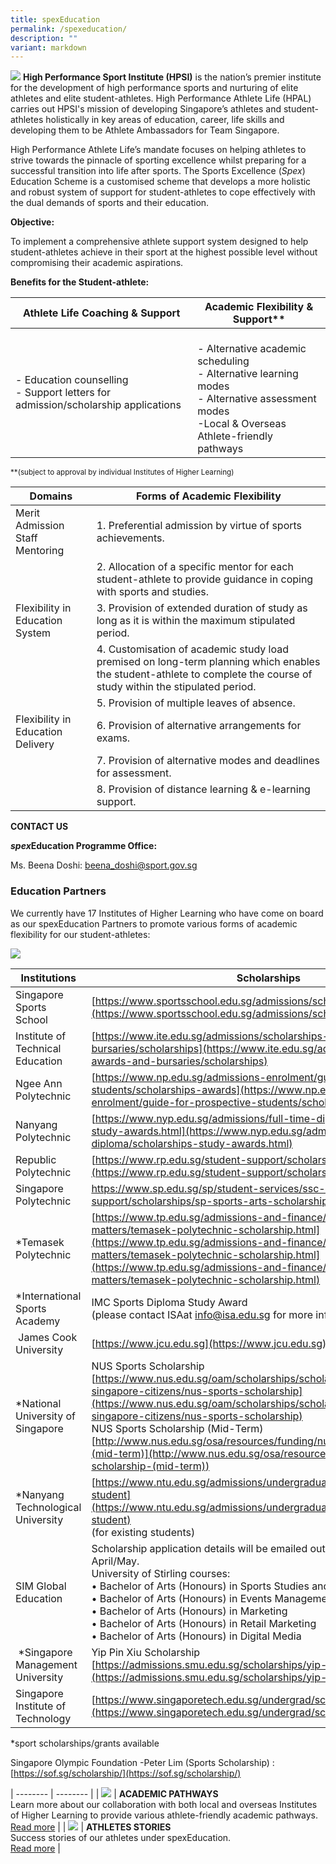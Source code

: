 ```yaml
---
title: spexEducation
permalink: /spexeducation/
description: ""
variant: markdown
---
```

![](/images/HPSI_Black_Logo.png)
**High Performance Sport Institute (HPSI)** is the nation’s premier institute for the development of high performance sports and nurturing of elite athletes and elite student-athletes. High Performance Athlete Life (HPAL) carries out HPSI's mission of developing Singapore’s athletes and student-athletes holistically in key areas of education, career, life skills and developing them to be Athlete Ambassadors for Team Singapore. 

High Performance Athlete Life’s mandate focuses on helping athletes to strive towards the pinnacle of sporting excellence whilst preparing for a successful transition into life after sports. The Sports Excellence (*Spex*) Education Scheme is a customised scheme that develops a more holistic and robust system of support for student-athletes to cope effectively with the dual demands of sports and their education. 

**Objective:**

To implement a comprehensive athlete support system designed to help student-athletes achieve in their sport at the highest possible level without compromising their academic aspirations.

**Benefits for the Student-athlete:**

| Athlete Life Coaching &amp; Support	 | Academic Flexibility &amp; Support** |
| -------- | -------- | 
| - Education counselling<br>- Support letters for admission/scholarship applications | <br> - Alternative academic scheduling<br> - Alternative learning modes<br> - Alternative assessment modes<br> -Local &amp; Overseas Athlete-friendly pathways | 

<small>\*\*(subject to approval by individual Institutes of Higher Learning)</small>


| Domains	 | Forms of Academic Flexibility | 
| -------- | -------- | 
| Merit Admission Staff Mentoring| 1. Preferential admission by virtue of sports achievements. |
|| 2. Allocation of a specific mentor for each student-athlete to provide guidance in coping with sports and studies.|
|Flexibility in Education System| 3. Provision of extended duration of study as long as it is within the maximum stipulated period.|
|| 4. Customisation of academic study load premised on long-term planning which enables the student-athlete to complete the course of study within the stipulated period.
||5. Provision of multiple leaves of absence.|
|Flexibility in Education Delivery|6. Provision of alternative arrangements for exams.|
||7. Provision of alternative modes and deadlines for assessment.|
||8. Provision of distance learning &amp; e-learning support.|


**CONTACT US**

***spex*Education Programme Office:**

Ms. Beena Doshi:&nbsp;[beena_doshi@sport.gov.sg](mailto:beena_doshi@sport.gov.sg)


### **Education Partners**

We currently have 17 Institutes of Higher Learning who have come on board as our spexEducation Partners to promote various forms of academic flexibility for our student-athletes:

![](/images/Our%20Work/Singapore%20Sports%20Institute/Athlete%20Life/SpexEducation/2023%20spexedu%20partners%20collage.JPG)

| Institutions | Scholarships |
| -------- | -------- | 
| Singapore Sports School	| [https://www.sportsschool.edu.sg/admissions/scholarships](https://www.sportsschool.edu.sg/admissions/scholarships)   |
|  Institute of Technical Education		| [https://www.ite.edu.sg/admissions/scholarships-awards-and-bursaries/scholarships](https://www.ite.edu.sg/admissions/scholarships-awards-and-bursaries/scholarships)  |
|Ngee Ann Polytechnic|[https://www.np.edu.sg/admissions-enrolment/guide-for-prospective-students/scholarships-awards](https://www.np.edu.sg/admissions-enrolment/guide-for-prospective-students/scholarships-awards)|
| Nanyang Polytechnic| [https://www.nyp.edu.sg/admissions/full-time-diploma/scholarships-study-awards.html](https://www.nyp.edu.sg/admissions/full-time-diploma/scholarships-study-awards.html)|
|Republic Polytechnic| [https://www.rp.edu.sg/student-support/scholarships-awards](https://www.rp.edu.sg/student-support/scholarships-awards)|
|Singapore Polytechnic|	 https://www.sp.edu.sg/sp/student-services/ssc-overview/student-support/scholarships/sp-sports-arts-scholarship|
| \*Temasek Polytechnic| [https://www.tp.edu.sg/admissions-and-finance/fees-financial-matters/temasek-polytechnic-scholarship.html](https://www.tp.edu.sg/admissions-and-finance/fees-financial-matters/temasek-polytechnic-scholarship.html](https://www.tp.edu.sg/admissions-and-finance/fees-financial-matters/temasek-polytechnic-scholarship.html)|
| \*International Sports Academy| IMC Sports Diploma Study Award<br>(please contact ISAat [info@isa.edu.sg](mailto:info@isa.edu.sg) for more information)|
|&nbsp;James Cook University| [https://www.jcu.edu.sg](https://www.jcu.edu.sg)|
|\*National University of Singapore|NUS Sports Scholarship<br>[https://www.nus.edu.sg/oam/scholarships/scholarships-for-freshmen-singapore-citizens/nus-sports-scholarship](https://www.nus.edu.sg/oam/scholarships/scholarships-for-freshmen-singapore-citizens/nus-sports-scholarship)<br>NUS Sports Scholarship (Mid-Term)<br>[http://www.nus.edu.sg/osa/resources/funding/nus-sports-scholarship-(mid-term)](http://www.nus.edu.sg/osa/resources/funding/nus-sports-scholarship-(mid-term))|
| \*Nanyang Technological University	| [https://www.ntu.edu.sg/admissions/undergraduate/scholarships/existing-student](https://www.ntu.edu.sg/admissions/undergraduate/scholarships/existing-student)<br>(for existing students)|
| SIM Global Education| Scholarship application details will be emailed out to all carded athlete in April/May.<br>University of Stirling courses:<br>• Bachelor of Arts (Honours) in Sports Studies and Marketing<br>• Bachelor of Arts (Honours) in Events Management<br>• Bachelor of Arts (Honours) in Marketing<br>• Bachelor of Arts (Honours) in Retail Marketing<br>• Bachelor of Arts (Honours) in Digital Media|
|&nbsp;\*Singapore Management University|Yip Pin Xiu Scholarship<br>[https://admissions.smu.edu.sg/scholarships/yip-pin-xiu-scholarship](https://admissions.smu.edu.sg/scholarships/yip-pin-xiu-scholarship)|
| Singapore Institute of Technology	| [https://www.singaporetech.edu.sg/undergrad/scholarships](https://www.singaporetech.edu.sg/undergrad/scholarships)

\*sport scholarships/grants available

Singapore Olympic Foundation -Peter Lim (Sports Scholarship) : [https://sof.sg/scholarship/](https://sof.sg/scholarship/)

| -------- | -------- | 
| ![](/images/Our%20Work/Singapore%20Sports%20Institute/Athlete%20Life/SpexEducation/04_Suzanne_Seah_Education.jpeg)    | **ACADEMIC PATHWAYS**<br>Learn more about our collaboration with both local and overseas Institutes of Higher Learning to provide various athlete-friendly academic pathways.<br>[Read more](/academic-pathways/)     | 
| ![](/images/Our%20Work/Singapore%20Sports%20Institute/Athlete%20Life/SpexEducation/VeronicaShantiPereira.png)  | **ATHLETES STORIES**<br>Success stories of our athletes under spexEducation.<br>[Read more](/athletes-stories/) |